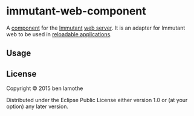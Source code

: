 # immutant-web-component

A [component](https://github.com/stuartsierra/component) for the
[Immutant](http://immutant.org/)
[web server](http://immutant.org/documentation/current/apidoc/immutant.web.html).
It is an adapter for Immutant web to be used in
[reloadable applications](http://thinkrelevance.com/blog/2013/06/04/clojure-workflow-reloaded).

## Usage



## License

Copyright © 2015 ben lamothe

Distributed under the Eclipse Public License either version 1.0 or (at
your option) any later version.
